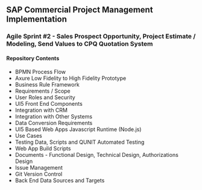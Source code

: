## SAP Commercial Project Management Implementation
### Agile Sprint #2 - Sales Prospect Opportunity, Project Estimate / Modeling, Send Values to CPQ Quotation System
#### Repository Contents
- BPMN Process Flow
- Axure Low Fidelity to High Fidelity Prototype
- Business Rule Framework
- Requirements / Scope
- User Roles and Security
- UI5 Front End Components
- Integration with CRM
- Integration with Other Systems
- Data Conversion Requirements
- UI5 Based Web Apps Javascript Runtime (Node.js)
- Use Cases
- Testing Data, Scripts and QUNIT Automated Testing
- Web App Build Scripts
- Documents - Functional Design, Technical Design, Authorizations Design
- Issue Management
- Git Version Control
- Back End Data Sources and Targets

